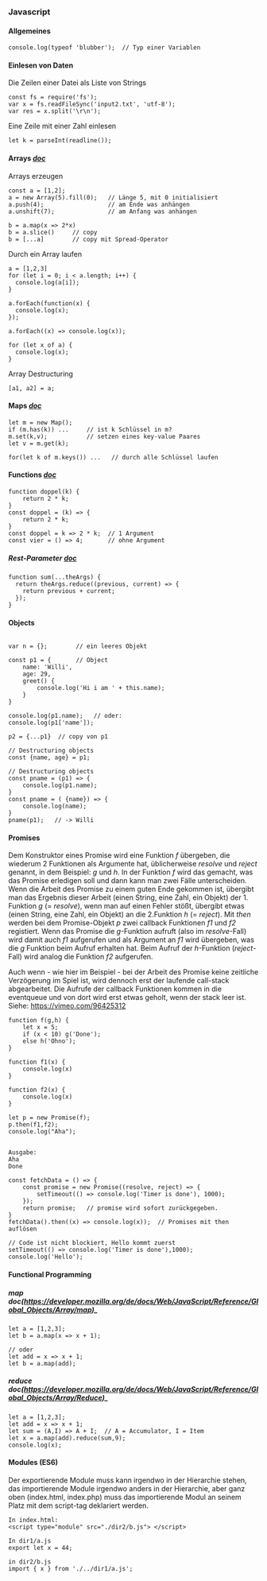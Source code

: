### Javascript  

#### Allgemeines
```
console.log(typeof 'blubber');  // Typ einer Variablen

```

#### Einlesen von Daten

Die Zeilen einer Datei als Liste von Strings
```
const fs = require('fs');
var x = fs.readFileSync('input2.txt', 'utf-8');
var res = x.split('\r\n');
```

Eine Zeile mit einer Zahl einlesen
```
let k = parseInt(readline()); 
```

#### Arrays _[doc](https://developer.mozilla.org/de/docs/Web/JavaScript/Reference/Global_Objects/Array)_

Arrays erzeugen
```
const a = [1,2];
a = new Array(5).fill(0);   // Länge 5, mit 0 initialisiert
a.push(4);                  // am Ende was anhängen
a.unshift(7);               // am Anfang was anhängen
```


```
b = a.map(x => 2*x)
b = a.slice()     // copy
b = [...a]        // copy mit Spread-Operator
```

Durch ein Array laufen
```
a = [1,2,3]
for (let i = 0; i < a.length; i++) {
  console.log(a[i]);
}
 
a.forEach(function(x) {
  console.log(x);
});

a.forEach((x) => console.log(x));

for (let x of a) {
  console.log(x);
}
```
Array Destructuring
```
[a1, a2] = a;  

```

#### Maps _[doc](https://developer.mozilla.org/de/docs/Web/JavaScript/Reference/Global_Objects/Map)_

```
let m = new Map();
if (m.has(k)) ...     // ist k Schlüssel in m?
m.set(k,v);           // setzen eines key-value Paares
let v = m.get(k);

for(let k of m.keys()) ...   // durch alle Schlüssel laufen

```


#### Functions _[doc](https://developer.mozilla.org/en-US/docs/Web/JavaScript/Guide/Functions)_

```
function doppel(k) {
    return 2 * k;
}
const doppel = (k) => {
    return 2 * k;
}
const doppel = k => 2 * k;  // 1 Argument
const vier = () => 4;       // ohne Argument
```

##### Rest-Parameter _[doc](https://developer.mozilla.org/en-US/docs/Web/JavaScript/Reference/Functions/rest_parameters)_

```
function sum(...theArgs) {
  return theArgs.reduce((previous, current) => {
    return previous + current;
  });
}
```

#### Objects

```

var n = {};        // ein leeres Objekt

const p1 = {       // Object
    name: 'Willi',
    age: 29,
    greet() {
        console.log('Hi i am ' + this.name);
    }
}

console.log(p1.name);   // oder:
console.log(p1['name']);

p2 = {...p1}  // copy von p1

// Destructuring objects
const {name, age} = p1;

// Destructuring objects
const pname = (p1) => {
    console.log(p1.name);
}
const pname = ( {name}) => {
    console.log(name);
}
pname(p1);   // -> Willi
```

#### Promises

Dem Konstruktor eines Promise wird eine Funktion *f* übergeben, die wiederum 2 Funktionen als Argumente
hat, üblicherweise *resolve* und *reject* genannt, in dem Beispiel: *g* und *h*. In der Funktion *f* wird
das gemacht, was das Promise erledigen soll und dann kann man zwei Fälle unterscheiden. Wenn die Arbeit des Promise zu einem guten Ende gekommen ist, übergibt man das Ergebnis dieser Arbeit  (einen String, eine Zahl, ein Objekt) der 1. Funktion *g* (= *resolve*), wenn man auf einen Fehler stößt, übergibt etwas (einen String, eine Zahl, ein Objekt) an die 2.Funktion *h* (= *reject*). 
Mit *then* werden bei dem Promise-Objekt *p* zwei callback Funktionen *f1* und *f2* registiert. Wenn das Promise 
die *g*-Funktion aufruft (also im *resolve*-Fall) wird damit auch *f1* aufgerufen und als Argument an *f1* wird übergeben, was die *g* Funktion beim Aufruf erhalten hat. Beim Aufruf der *h*-Funktion (*reject*-Fall) wird analog die Funktion *f2* aufgerufen.

Auch wenn - wie hier im Beispiel - bei der Arbeit des Promise keine zeitliche Verzögerung im Spiel ist, 
wird dennoch erst der laufende call-stack abgearbeitet. Die Aufrufe der callback Funktionen kommen in die 
eventqueue und von dort wird erst etwas geholt, wenn der stack leer ist.
Siehe: https://vimeo.com/96425312   


```
function f(g,h) {
    let x = 5;
    if (x < 10) g('Done');
    else h('Ohno');
}

function f1(x) {
    console.log(x)
}

function f2(x) {
    console.log(x)
}

let p = new Promise(f);
p.then(f1,f2);
console.log("Aha");


Ausgabe:
Aha
Done
```




```
const fetchData = () => {  
    const promise = new Promise((resolve, reject) => {
        setTimeout(() => console.log('Timer is done'), 1000);
    });
    return promise;   // promise wird sofort zurückgegeben.
}
fetchData().then((x) => console.log(x));  // Promises mit then auflösen

// Code ist nicht blockiert, Hello kommt zuerst
setTimeout(() => console.log('Timer is done'),1000);
console.log('Hello');

```

#### Functional Programming

##### map _doc_(https://developer.mozilla.org/de/docs/Web/JavaScript/Reference/Global_Objects/Array/map)_
```
let a = [1,2,3];
let b = a.map(x => x + 1);

// oder
let add = x => x + 1;
let b = a.map(add);

```

##### reduce _doc_(https://developer.mozilla.org/de/docs/Web/JavaScript/Reference/Global_Objects/Array/Reduce)_
```
let a = [1,2,3];
let add = x => x + 1;
let sum = (A,I) => A + I;  // A = Accumulator, I = Item
let x = a.map(add).reduce(sum,9);
console.log(x);
```

#### Modules (ES6)

 Der exportierende Module muss kann irgendwo in der Hierarchie stehen, das importierende Module irgendwo anders in der Hierarchie, aber ganz oben (index.html, index.php) muss das importierende Modul an seinem Platz mit dem script-tag deklariert werden. 

```
In index.html:
<script type="module" src="./dir2/b.js"> </script>

In dir1/a.js
export let x = 44;

in dir2/b.js
import { x } from './../dir1/a.js';


